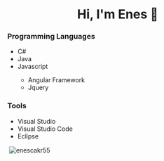 <h1 align="center">Hi, I'm Enes 👋 </h1>

<h3 align="left">Programming Languages</h3>
<ul>
  <li>C#</li>
  <li>Java</li>
  <li>Javascript</li>
  <ul>
    <li>Angular Framework</li>
    <li>Jquery</li>
  </ul>
</ul>

<h3 align="left">Tools</h3>
<ul>
  <li>Visual Studio</li>
  <li>Visual Studio Code</li>
  <li>Eclipse</li>
</ul>
<p>&nbsp;<img align="center" src="https://github-readme-stats.vercel.app/api?username=enescakr55&show_icons=true&locale=en" alt="enescakr55" /></p>

<!--
**enescakr55/enescakr55** is a ✨ _special_ ✨ repository because its `README.md` (this file) appears on your GitHub profile.

Here are some ideas to get you started:

- 🔭 I’m currently working on ...
- 🌱 I’m currently learning ...
- 👯 I’m looking to collaborate on ...
- 🤔 I’m looking for help with ...
- 💬 Ask me about ...
- 📫 How to reach me: ...
- 😄 Pronouns: ...
- ⚡ Fun fact: ...
-->
